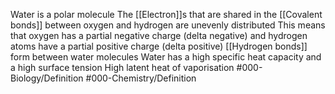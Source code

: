 Water is a polar molecule
The [[Electron]]s that are shared in the [[Covalent bonds]] between oxygen and hydrogen are unevenly distributed
This means that oxygen has a partial negative charge (delta negative) and hydrogen atoms have a partial positive charge (delta positive)
[[Hydrogen bonds]] form between water molecules
Water has a high specific heat capacity and a high surface tension
High latent heat of vaporisation
#000-Biology/Definition 
#000-Chemistry/Definition 